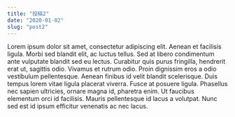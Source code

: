 ```yaml
---
title: "投稿2"
date: "2020-01-02"
slug: "post2"
---
```

Lorem ipsum dolor sit amet, consectetur adipiscing elit. Aenean et facilisis ligula. Morbi sed blandit elit, ac luctus tellus. Sed at libero condimentum ante vulputate blandit sed eu lectus. Curabitur quis purus fringilla, hendrerit erat ut, sagittis odio. Vivamus et rutrum odio. Proin dignissim eros a odio vestibulum pellentesque. Aenean finibus id velit blandit scelerisque. Duis tempus lorem vitae ligula placerat viverra. Fusce at posuere ligula. Phasellus nec sapien ultricies, ornare magna id, pharetra enim. Ut faucibus elementum orci id facilisis. Mauris pellentesque id lacus a volutpat. Nunc sed est id ipsum efficitur venenatis ac nec lacus.
